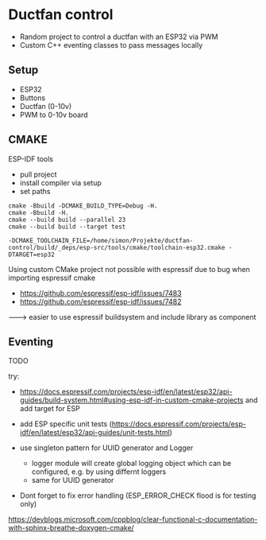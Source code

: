 # Ductfan control

- Random project to control a ductfan with an ESP32 via PWM
- Custom C++ eventing classes to pass messages locally


## Setup

- ESP32
- Buttons
- Ductfan (0-10v)
- PWM to 0-10v board


## CMAKE

ESP-IDF tools
- pull project
- install compiler via setup
- set paths

```
cmake -Bbuild -DCMAKE_BUILD_TYPE=Debug -H.
cmake -Bbuild -H.
cmake --build build --parallel 23
cmake --build build --target test

-DCMAKE_TOOLCHAIN_FILE=/home/simon/Projekte/ductfan-control/build/_deps/esp-src/tools/cmake/toolchain-esp32.cmake -DTARGET=esp32

```

Using custom CMake project not possible with espressif due to bug when importing espressif cmake
- https://github.com/espressif/esp-idf/issues/7483
- https://github.com/espressif/esp-idf/issues/7482

---> easier to use espressif buildsystem and include library as component

## Eventing



TODO

try:
- https://docs.espressif.com/projects/esp-idf/en/latest/esp32/api-guides/build-system.html#using-esp-idf-in-custom-cmake-projects
and add target for ESP

- add ESP specific unit tests (https://docs.espressif.com/projects/esp-idf/en/latest/esp32/api-guides/unit-tests.html)

- use singleton pattern for UUID generator and Logger
    - logger module will create global logging object which can be configured, e.g. by using differnt loggers
    - same for UUID generator

- Dont forget to fix error handling (ESP_ERROR_CHECK flood is for testing only)

https://devblogs.microsoft.com/cppblog/clear-functional-c-documentation-with-sphinx-breathe-doxygen-cmake/

